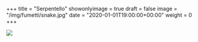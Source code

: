 +++
title = "Serpentello"
showonlyimage = true
draft = false
image = "/img/fumetti/snake.jpg"
date = "2020-01-01T19:00:00+00:00"
weight = 0
+++

<!--more-->
![](/img/fumetti/snake.jpg)
